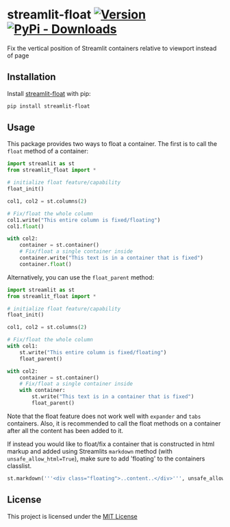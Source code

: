 streamlit-float  [![Version](https://img.shields.io/pypi/v/streamlit-float)](https://pypi.org/project/streamlit-float/#history) 
[![PyPi - Downloads](https://img.shields.io/pypi/dm/streamlit-float)](https://pypi.org/project/streamlit-float/#files)
============

Fix the vertical position of Streamlit containers relative to viewport instead of page

## Installation
Install [streamlit-float](https://pypi.org/project/streamlit-float/) with pip:
```bash
pip install streamlit-float
```

## Usage
This package provides two ways to float a container. The first is to call the `float` method of a container:

```python
import streamlit as st
from streamlit_float import *

# initialize float feature/capability
float_init()

col1, col2 = st.columns(2)

# Fix/float the whole column
col1.write("This entire column is fixed/floating")
col1.float()

with col2:
    container = st.container()
    # Fix/float a single container inside
    container.write("This text is in a container that is fixed")
    container.float()

```

Alternatively, you can use the `float_parent` method:

```python
import streamlit as st
from streamlit_float import *

# initialize float feature/capability
float_init()

col1, col2 = st.columns(2)

# Fix/float the whole column
with col1:
    st.write("This entire column is fixed/floating")
    float_parent()

with col2:
    container = st.container()
    # Fix/float a single container inside
    with container:
        st.write("This text is in a container that is fixed")
        float_parent()

```

Note that the float feature does not work well with `expander` and `tabs` containers. Also, it is recommended to call the float methods on a container after all the content has been added to it.

If instead you would like to float/fix a container that is constructed in html markup and added using Streamlits `markdown` method (with `unsafe_allow_html=True`), make sure to add 'floating' to the containers classlist.

```python
st.markdown('''<div class="floating">..content..</div>''', unsafe_allow_html=True)
```

## License
This project is licensed under the [MIT License](LICENSE.txt)